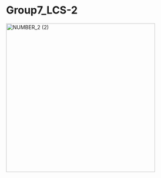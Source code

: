 # Group7_LCS-2
<img width="405" alt="NUMBER_2 (2)" src="https://user-images.githubusercontent.com/106454335/175106606-2191f4e8-76a4-4092-b7f4-447c3c933404.png">

